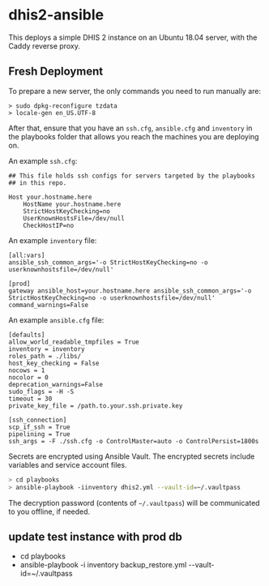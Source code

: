 # dhis2-ansible

This deploys a simple DHIS 2 instance on an Ubuntu 18.04 server, with the Caddy
reverse proxy.

## Fresh Deployment

To prepare a new server, the only commands you need to run manually are:

```
> sudo dpkg-reconfigure tzdata
> locale-gen en_US.UTF-8
```

After that, ensure that you have an `ssh.cfg`, `ansible.cfg` and `inventory` in the playbooks folder that allows you reach the machines you are deploying on.

An example `ssh.cfg`:

```text
## This file holds ssh configs for servers targeted by the playbooks
## in this repo.

Host your.hostname.here
    HostName your.hostname.here
    StrictHostKeyChecking=no
    UserKnownHostsFile=/dev/null
    CheckHostIP=no
```

An example `inventory` file:

```text
[all:vars]
ansible_ssh_common_args='-o StrictHostKeyChecking=no -o userknownhostsfile=/dev/null'

[prod]
gateway ansible_host=your.hostname.here ansible_ssh_common_args='-o StrictHostKeyChecking=no -o userknownhostsfile=/dev/null' command_warnings=False

```

An example `ansible.cfg` file:

```text
[defaults]
allow_world_readable_tmpfiles = True
inventory = inventory
roles_path = ./libs/
host_key_checking = False
nocows = 1
nocolor = 0
deprecation_warnings=False
sudo_flags = -H -S
timeout = 30
private_key_file = /path.to.your.ssh.private.key

[ssh_connection]
scp_if_ssh = True
pipelining = True
ssh_args = -F ./ssh.cfg -o ControlMaster=auto -o ControlPersist=1800s
```

Secrets are encrypted using Ansible Vault. The encrypted secrets include variables and service account files.

```bash
> cd playbooks
> ansible-playbook -iinventory dhis2.yml --vault-id=~/.vaultpass
```

The decryption password (contents of `~/.vaultpass`) will be communicated to you offline, if needed.

## update test instance with prod db
- cd playbooks
- ansible-playbook -i inventory backup_restore.yml --vault-id=~/.vaultpass